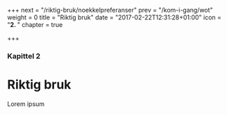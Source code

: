 +++
next = "/riktig-bruk/noekkelpreferanser"
prev = "/kom-i-gang/wot"
weight = 0
title = "Riktig bruk"
date = "2017-02-22T12:31:28+01:00"
icon = "<b>2. </b>"
chapter = true

+++

### Kapittel 2

# Riktig bruk

Lorem ipsum
